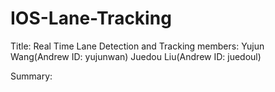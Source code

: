# IOS-Lane-Tracking

Title: Real Time Lane Detection and Tracking
       members: Yujun Wang(Andrew ID: yujunwan) Juedou Liu(Andrew ID: juedoul)
      
Summary:
